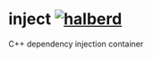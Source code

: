 # inject [![halberd](https://github.com/chriche-ms/inject/actions/workflows/inject.yaml/badge.svg)](https://github.com/chriche-ms/inject/actions/workflows/inject.yaml)
C++ dependency injection container
